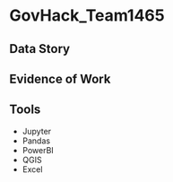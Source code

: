 # GovHack_Team1465
## Data Story


## Evidence of Work


## Tools

* Jupyter
* Pandas
* PowerBI
* QGIS
* Excel
